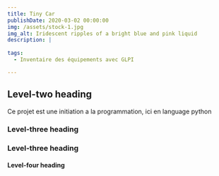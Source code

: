 ```yaml
---
title: Tiny Car
publishDate: 2020-03-02 00:00:00
img: /assets/stock-1.jpg
img_alt: Iridescent ripples of a bright blue and pink liquid
description: |
  
tags:
  - Inventaire des équipements avec GLPI

---
```


## Level-two heading

Ce projet est une initiation a la programmation, ici en language python 





### Level-three heading



### Level-three heading


#### Level-four heading

